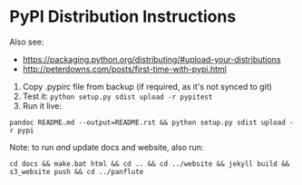 # PyPI Distribution Instructions

Also see:

- https://packaging.python.org/distributing/#upload-your-distributions
- http://peterdowns.com/posts/first-time-with-pypi.html

1. Copy .pypirc file from backup (if required, as it's not synced to git)
2. Test it: `python setup.py sdist upload -r pypitest`
3. Run it live:

```
pandoc README.md --output=README.rst && python setup.py sdist upload -r pypi
```

Note: to run *and* update docs and website, also run:

```
cd docs && make.bat html && cd .. && cd ../website && jekyll build && s3_website push && cd ../panflute
```